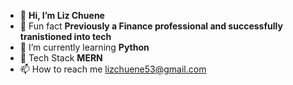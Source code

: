 - 👋 **Hi, I’m Liz Chuene**
- 👀 Fun fact **Previously a Finance professional and successfully tranistioned into tech**
- 🌱 I’m currently learning **Python**
- 💞️ Tech Stack **MERN**
- 📫 How to reach me lizchuene53@gmail.com
  
 

